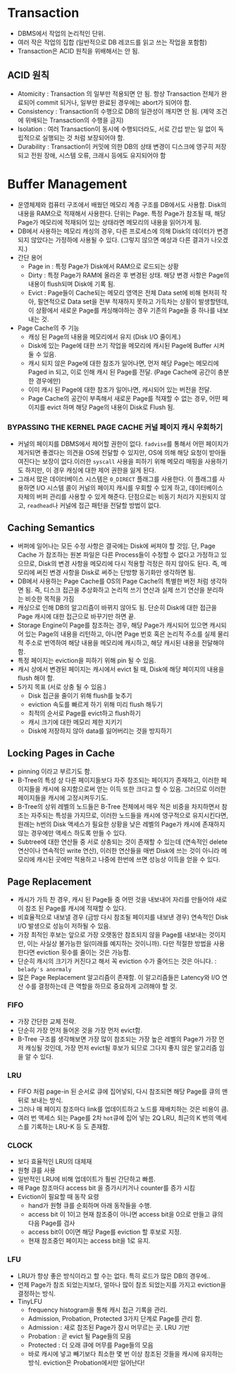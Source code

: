 # Transaction
- DBMS에서 작업의 논리적인 단위.
- 여러 작은 작업의 집합 (일반적으로 DB 레코드를 읽고 쓰는 작업을 포함함)
- Transaction은 ACID 원칙을 위배해서는 안 됨.
## ACID 원칙
- Atomicity : Transaction 의 일부만 적용되면 안 됨. 항상 Transaction 전체가 완료되어 commit 되거나, 일부만 완료된 경우에는 abort가 되어야 함.
- Consistency : Transaction의 수행으로 DB의 일관성이 깨지면 안 됨. (제약 조건에 위배되는 Transaction의 수행을 금지)
- Isolation : 여러 Transaction이 동시에 수행되더라도, 서로 간섭 받는 일 없이 독립적으로 실행되는 것 처럼 보장되어야 함.
- Durability : Transaction이 커밋에 의한 DB의 상태 변경이 디스크에 영구히 저장되고 전원 장애, 시스템 오류, 크래시 등에도 유지되어야 함

# Buffer Management
- 운영체제와 컴퓨터 구조에서 배웠던 메모리 계층 구조를 DB에서도 사용함. Disk의 내용을 RAM으로 적재해서 사용한다. 단위는 Page. 특정 Page가 참조될 때, 해당 Page가 메모리에 적재되어 있는 상태라면 메모리의 내용을 읽어가게 됨.
- DB에서 사용하는 메모리 캐싱의 경우, 다른 프로세스에 의해 Disk의 데이터가 변경되지 않았다는 가정하에 사용될 수 있다. (그렇지 않으면 예상과 다른 결과가 나오겠지.)
- 간단 용어
	- Page in : 특정 Page가 Disk에서 RAM으로 로드되는 상황
	- Dirty : 특정 Page가 RAM에 올라온 후 변경된 상태. 해당 변경 사항은 Page의 내용이 flush되며 Disk에 기록 됨.
	- Evict : Page들이 Cache되는 메모리 영역은 전체 Data set에 비해 현저히 작아, 필연적으로 Data set을 전부 적재하지 못하고 가득차는 상황이 발생할텐데, 이 상황에서 새로운 Page를 캐싱해야하는 경우 기존의 Page들 중 하나를 내보내는 것.
- Page Cache의 주 기능
	- 캐싱 된 Page의 내용을 메모리에서 유지 (Disk I/O 줄이게.)
	- Disk에 있는 Page에 대한 쓰기 작업을 메모리에 캐시된 Page에 Buffer 시켜둘 수 있음. 
	- 캐시 되지 않은 Page에 대한 참조가 일어나면, 먼저 해당 Page는 메모리에 Paged in 되고, 이로 인해 캐시 된 Page를 전달. (Page Cache에 공간이 충분한 경우에만)
	- 이미 캐시 된 Page에 대한 참조가 일어나면, 캐시되어 있는 버전을 전달.
	- Page Cache의 공간이 부족해서 새로운 Page를 적재할 수 없는 경우, 어떤 페이지를 evict 하며 해당 Page의 내용이 Disk로 Flush 됨.

### BYPASSING THE KERNEL PAGE CACHE 커널 페이지 캐시 우회하기
- 커널의 페이지를 DBMS에서 제어할 권한이 없다. `fadvise`를 통해서 어떤 페이지가 제거되면 좋겠다는 의견을 OS에 전달할 수 있지만, OS에 의해 해당 요청이 받아들여진다는 보장이 없다.이러한 `syscall` 사용을 피하기 위해 메모리 매핑을 사용하기도 하지만, 이 경우 캐싱에 대한 제어 권한을 잃게 된다.
- 그래서 많은 데이터베이스 시스템은 `0_DIRECT` 플래그를 사용한다. 이 플래그를 사용하면 I/O 시스템 콜이 커널의 페이지 캐시를 우회할 수 있게 하고, 데이터베이스 자체의 버퍼 관리를 사용할 수 있게 해준다. 단점으로는 비동기 처리가 지원되지 않고, `readhead`나 커널에 접근 패턴을 전달할 방법이 없다.

## Caching Semantics 
- 버퍼에 일어나는 모든 수정 사항은 결국에는 Disk에 써져야 할 것임. 단, Page Cache 가 참조하는 원본 파일은 다른 Process들이 수정할 수 없다고 가정하고 있으므로, Disk의 변경 사항을 메모리에 다시 적용할 걱정은 하지 않아도 된다. 즉, 메모리에 써진 변경 사항을 Disk로 써주는 단방향 동기화만 생각하면 됨.
- DB에서 사용하는 Page Cache를 OS의 Page Cache의 특별한 버전 처럼 생각하면 됨. 즉, 디스크 접근을 추상화하고 논리적 쓰기 연산과 실제 쓰기 연산을 분리하는 비슷한 목적을 가짐
- 캐싱으로 인해 DB의 알고리즘이 바뀌지 않아도 됨. 단순히 Disk에 대한 접근을 Page 캐시에 대한 접근으로 바꾸기만 하면 끝.
- Storage Engine이 Page를 참조하는 경우, 해당 Page가 캐시되어 있으면 캐시되어 있는 Page의 내용을 리턴하고, 아니면 Page 번호 혹은 논리적 주소를 실제 물리적 주소로 번역하여 해당 내용을 메모리에 캐시하고, 해당 캐시된 내용을 전달해야 함.
- 특정 페이지는 eviction을 피하기 위해 pin 될 수 있음.
- 캐시 상에서 변경된 페이지는 캐시에서 evict 될 때, Disk에 해당 페이지의 내용을 flush 해야 함.
- 5가지 목표 (서로 상충 될 수 있음.)
	- Disk 접근을 줄이기 위해 flush를 늦추기
	- eviction 속도를 빠르게 하기 위해 미리 flush 해두기
	- 최적의 순서로 Page를 evict하고 flush하기
	- 캐시 크기에 대한 메모리 제한 지키기
	- Disk에 저장하지 않아 data를 잃어버리는 것을 방지하기
## Locking Pages in Cache
- pinning 이라고 부르기도 함. 
- B-Tree의 특성 상 다른 페이지들보다 자주 참조되는 페이지가 존재하고, 이러한 페이지들을 캐시에 유지함으로써 얻는 이득 또한 크다고 할 수 있음. 그러므로 이러한 페이지들을 캐시에 고정시켜두기도.
- B-Tree의 상위 레벨의 노드들은 B-Tree 전체에서 매우 적은 비중을 차지하면서 참조는 자주되는 특성을 가지므로, 이러한 노드들을 캐시에 영구적으로 유지시킨다면, 원래는 h번의 Disk 액세스가 필요한 상황을 낮은 레벨의 Page가 캐시에 존재하지 않는 경우에만 액세스 하도록 만들 수 있다.
- Subtree에 대한 연산들 중 서로 상충되는 것이 존재할 수 있는데 (연속적인 delete 연산이나 연속적인 write 연산), 이러한 연산들을 매번 Disk에 쓰는 것이 아니라 메모리에 캐시된 곳에만 적용하고 나중에 한번에 쓰면 성능상 이득을 얻을 수 있다.
## Page Replacement
- 캐시가 가득 찬 경우, 캐시 된 Page들 중 어떤 것을 내보내어 자리를 만들어야 새로이 참조 된 Page를 캐시에 적재할 수 있다.
- 비효율적으로 내보낼 경우 (금방 다시 참조될 페이지를 내보낸 경우) 연속적인 Disk I/O 발생으로 성능이 저하될 수 있음.
- 가장 최적인 후보는 앞으로 가장 오랫동안 참조되지 않을 Page를 내보내는 것이지만, 이는 사실상 불가능한 일(미래를 예지하는 것이니까). 다만 적절한 방법을 사용한다면 eviction 횟수를 줄이는 것은 가능함.
- 단순히 캐시의 크기가 커진다고 해서 꼭 eviction 수가 줄어드는 것은 아니다.  : `belady's anormaly`
- 많은 Page Replacement 알고리즘이 존재함. 이 알고리즘들은 Latency와 I/O 연산 수를 결정하는데 큰 역할을 하므로 중요하게 고려해야 할 것.
### FIFO
- 가장 간단한 교체 전략.
- 단순히 가장 먼저 들어온 것을 가장 먼저 evict함.
- B-Tree 구조를 생각해보면 가장 많이 참조되는 가장 높은 레벨의 Page가 가장 먼저 캐싱될 것인데, 가장 먼저 evict될 후보가 되므로 그다지 좋지 않은 알고리즘 임을 알 수 있다.
### LRU
- FIFO 처럼 page-in 된 순서로 큐에 집어넣되, 다시 참조되면 해당 Page를 큐의 맨 뒤로 보내는 방식.
- 그러나 매 페이지 참조마다 link를 업데이트하고 노드를 재배치하는 것은 비용이 큼.
- 여러 번 액세스 되는 Page를 2차 `hot`큐에 집어 넣는 2Q LRU, 최근의 K 번의 액세스를 기록하는 LRU-K 등 도 존재함.
### CLOCK
- 보다 효율적인 LRU의 대체재
- 원형 큐를 사용
- 일반적인 LRU에 비해 업데이트가 훨씬 간단하고 빠름.
- 매 Page 참조마다 access bit 을 증가시키거나 counter를 증가 시킴
- Eviction이 필요할 때 동작 요령
	- hand가 원형 큐를 순회하며 아래 동작들을 수행.
	- access bit 이 1이고 현재 참조중이 아니면 access bit을 0으로 만들고 큐의 다음 Page를 검사
	- access bit이 0이면 해당 Page를 eviction 할 후보로 지정.
	- 현재 참조중인 페이지는 access bit을 1로 유지.
### LFU
- LRU가 항상 좋은 방식이라고 할 수는 없다. 특히 로드가 많은 DB의 경우에..
- 언제 Page가 참조 되었는지보다, 얼마나 많이 참조 되었는지를 가지고 eviction을 결정하는 방식.
- TinyLFU
	- frequency histogram을 통해 캐시 접근 기록을 관리.
	- Admission, Probation, Protected 3가지 단계로 Page를 관리 함.
	- Admission : 새로 참조된 Page가 잠시 머무르는 곳. LRU 기반
	- Probation : 곧 evict 될 Page들의 모음
	- Protected : 더 오래 큐에 머무를 Page들의 모음
	- 바로 캐시에 넣고 빼기보다 최소한 몇 번 이상 참조된 것들을 캐시에 유지하는 방식. eviction은 Probation에서만 일어난다!